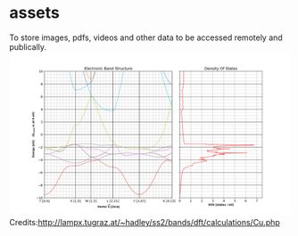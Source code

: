# assets
To store images, pdfs, videos and other data to be accessed remotely and publically.
![Bandstucture1](bands1.png) Credits:http://lampx.tugraz.at/~hadley/ss2/bands/dft/calculations/Cu.php
